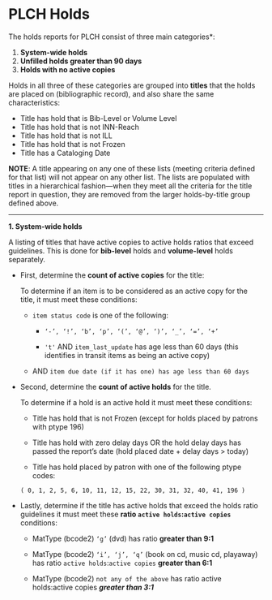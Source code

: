 # PLCH Holds

The holds reports for PLCH consist of three main categories*:

1. **System-wide holds**
1. **Unfilled holds greater than 90 days**
1. **Holds with no active copies**

Holds in all three of these categories are grouped into **titles** that the holds are placed on (bibliographic record), and also share the same characteristics:
* Title has hold that is Bib-Level or Volume Level
* Title has hold that is not INN-Reach
* Title has hold that is not ILL
* Title has hold that is not Frozen
* Title has a Cataloging Date

**NOTE**: A title appearing on any one of these lists (meeting criteria defined for that list) will not appear on any other list. The lists are populated with titles in a hierarchical fashion—when they meet all the criteria for the title report in question, they are removed from the larger holds-by-title group defined above.

---

**1. System-wide holds**

A listing of titles that have active copies to active holds ratios that exceed guidelines. This is done for **bib-level** holds and **volume-level** holds separately.

* First, determine the **count of active copies** for the title:

  To determine if an item is to be considered as an active copy for the title, it must meet these conditions:

  * ```item status code``` is one of the following:

      * ```‘-’, ‘!’, ‘b’, ‘p’, ‘(’, ‘@’, ‘)’, ‘_’, ‘=’, ‘+’```

      * ```'t'```  AND ```item_last_update``` has age less than 60 days (this identifies in transit items as being an active copy)

  * AND ```item due date (if it has one) has age less than 60 days```

* Second, determine the **count of active holds** for the title.

  To determine if a hold is an active hold it must meet these conditions:

  * Title has hold that is not Frozen (except for holds placed by patrons with ptype 196)

  * Title has hold with zero delay days OR the hold delay days has passed the report’s date (hold placed date + delay days > today)

  * Title has hold placed by patron with one of the following ptype codes:

   ```( 0, 1, 2, 5, 6, 10, 11, 12, 15, 22, 30, 31, 32, 40, 41, 196 )```

* Lastly, determine if the title has active holds that exceed the holds ratio guidelines it must meet these **ratio ```active holds```:```active copies```** conditions:

  * MatType (bcode2) ```‘g’``` (dvd) has ratio  **greater than 9:1**

  * MatType (bcode2) ```‘i’, ‘j’, ‘q’``` (book on cd, music cd, playaway) has ratio ```active holds```:```active copies``` **greater than 6:1**

  * MatType (bcode2) ```not any of the above``` has ratio active holds:active copies ***greater than 3:1***
